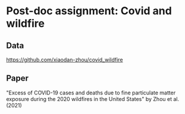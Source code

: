 # Post-doc assignment: Covid and wildfire

## Data

https://github.com/xiaodan-zhou/covid_wildfire 


## Paper

"Excess of COVID-19 cases and deaths due to fine particulate matter exposure during the 2020 wildfires in the United States" by Zhou et al. (2021)
